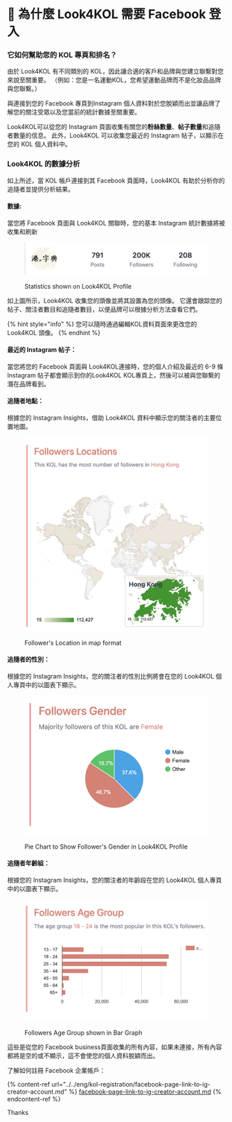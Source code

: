 # 🔗 為什麼 Look4KOL 需要 Facebook 登入

### 它如何幫助您的 KOL 專頁和排名？

由於 Look4KOL 有不同類別的 KOL，因此讓合適的客戶和品牌與您建立聯繫對您來說至關重要。 （例如：您是一名運動KOL，您希望運動品牌而不是化妝品品牌與您聯繫。）

與連接到您的 Facebook 專頁到Instagram 個人資料對於您脫穎而出並讓品牌了解您的關注受眾以及您當前的統計數據至關重要。

Look4KOL可以從您的 Instagram 頁面收集有關您的**粉絲數量**、**帖子數量**和追隨者數量的信息。 此外，Look4KOL 可以收集您最近的 Instagram 帖子，以顯示在您的 KOL 個人資料中。

### Look4KOL 的數據分析

如上所述，當 KOL 帳戶連接到其 Facebook 頁面時，Look4KOL 有助於分析你的追隨者並提供分析結果。

#### 數據:

當您將 Facebook 頁面與 Look4KOL 關聯時，您的基本 Instagram 統計數據將被收集和刷新

<figure><img src="../../.gitbook/assets/Screenshot 2023-01-12 at 11.36.32 AM.png" alt=""><figcaption><p>Statistics shown on Look4KOL Profile</p></figcaption></figure>

如上圖所示，Look4KOL 收集您的頭像並將其設置為您的頭像。 它還會跟踪您的帖子、關注者數目和追隨者數目，以便品牌可以根據分析方法查看它們。

{% hint style="info" %}
您可以隨時通過編輯KOL資料頁面來更改您的 Look4KOL 頭像。
{% endhint %}

#### 最近的 Instagram 帖子：

當您將您的 Facebook 頁面與 Look4KOL連接時，您的個人介紹及最近的 6-9 條 Instagram 帖子都會顯示到你的Look4KOL KOL專頁上，然後可以被與您聯繫的潛在品牌看到。

#### 追隨者地點：

根據您的 Instagram Insights，借助 Look4KOL 資料中顯示您的關注者的主要位置地圖。

<figure><img src="../../.gitbook/assets/Screenshot 2023-01-12 at 11.54.11 AM.png" alt=""><figcaption><p>Follower's Location in map format</p></figcaption></figure>

#### 追隨者的性別：

根據您的 Instagram Insights，您的關注者的性別比例將會在您的 Look4KOL 個人專頁中的以圖表下顯示。

<figure><img src="../../.gitbook/assets/Screenshot 2023-01-12 at 1.03.39 PM.png" alt=""><figcaption><p>Pie Chart to Show Follower's Gender in Look4KOL Profile</p></figcaption></figure>

#### 追隨者年齡組：

根據您的 Instagram Insights，您的關注者的年齡段在您的 Look4KOL 個人專頁中的以圖表下顯示。

<figure><img src="../../.gitbook/assets/Screenshot 2023-01-12 at 1.04.48 PM.png" alt=""><figcaption><p>Followers Age Group shown in Bar Graph</p></figcaption></figure>

這些是從您的 Facebook business頁面收集的所有內容，如果未連接，所有內容都將是空的或不顯示，這不會使您的個人資料脫穎而出。

了解如何註冊 Facebook 企業帳戶：

{% content-ref url="../../eng/kol-registration/facebook-page-link-to-ig-creator-account.md" %}
[facebook-page-link-to-ig-creator-account.md](../../eng/kol-registration/facebook-page-link-to-ig-creator-account.md)
{% endcontent-ref %}

Thanks
